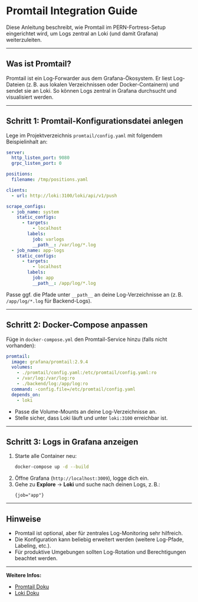 # Promtail Integration Guide

Diese Anleitung beschreibt, wie Promtail im PERN-Fortress-Setup eingerichtet wird, um Logs zentral an Loki (und damit Grafana) weiterzuleiten.

---

## Was ist Promtail?

Promtail ist ein Log-Forwarder aus dem Grafana-Ökosystem. Er liest Log-Dateien (z. B. aus lokalen Verzeichnissen oder Docker-Containern) und sendet sie an Loki. So können Logs zentral in Grafana durchsucht und visualisiert werden.

---

## Schritt 1: Promtail-Konfigurationsdatei anlegen

Lege im Projektverzeichnis `promtail/config.yaml` mit folgendem Beispielinhalt an:

```yaml
server:
  http_listen_port: 9080
  grpc_listen_port: 0

positions:
  filename: /tmp/positions.yaml

clients:
  - url: http://loki:3100/loki/api/v1/push

scrape_configs:
  - job_name: system
    static_configs:
      - targets:
          - localhost
        labels:
          job: varlogs
          __path__: /var/log/*.log
  - job_name: app-logs
    static_configs:
      - targets:
          - localhost
        labels:
          job: app
          __path__: /app/log/*.log
```

Passe ggf. die Pfade unter `__path__` an deine Log-Verzeichnisse an (z. B. `/app/log/*.log` für Backend-Logs).

---

## Schritt 2: Docker-Compose anpassen

Füge in `docker-compose.yml` den Promtail-Service hinzu (falls nicht vorhanden):

```yaml
promtail:
  image: grafana/promtail:2.9.4
  volumes:
    - ./promtail/config.yaml:/etc/promtail/config.yaml:ro
    - /var/log:/var/log:ro
    - ./backend/log:/app/log:ro
  command: -config.file=/etc/promtail/config.yaml
  depends_on:
    - loki
```

- Passe die Volume-Mounts an deine Log-Verzeichnisse an.
- Stelle sicher, dass Loki läuft und unter `loki:3100` erreichbar ist.

---

## Schritt 3: Logs in Grafana anzeigen

1. Starte alle Container neu:
   ```bash
   docker-compose up -d --build
   ```
2. Öffne Grafana (`http://localhost:3009`), logge dich ein.
3. Gehe zu **Explore** → **Loki** und suche nach deinen Logs, z. B.:
   ```
   {job="app"}
   ```

---

## Hinweise

- Promtail ist optional, aber für zentrales Log-Monitoring sehr hilfreich.
- Die Konfiguration kann beliebig erweitert werden (weitere Log-Pfade, Labeling, etc.).
- Für produktive Umgebungen sollten Log-Rotation und Berechtigungen beachtet werden.

---

**Weitere Infos:**

- [Promtail Doku](https://grafana.com/docs/loki/latest/clients/promtail/)
- [Loki Doku](https://grafana.com/docs/loki/latest/)
